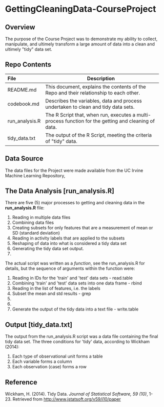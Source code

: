 # GettingCleaningData-CourseProject

## Overview
The purpose of the Course Project was to demonstrate my ability to collect, manipulate, and ultimely transform a large amount of data into a clean and ultimely "tidy" data set.

## Repo Contents

File | Description
:------ | ----------
README.md | This document, explains the contents of the Repo and their relationship to each other.
codebook.md | Describes the variables, data and process undertaken to clean and tidy data sets.  
run_analysis.R | The R Script that, when run, executes a multi-process function for the getting and cleaning of data.
tidy_data.txt | The output of the R Script, meeting the criteria of "tidy" data.

## Data Source
The data files for the Project were made available from the UC Irvine Machine Learning Repository, 


## The Data Analysis [run_analysis.R]

There are five (5) major processes to getting and cleaning data in the **run_analysis.R** file:

1. Reading in multiple data files
2. Combining data files
3. Creating subsets for only features that are a measurement of mean or SD (standard deviation)
4. Reading in activity labels that are applied to the subsets 
5. Reshaping of data into what is considered a tidy data set
6. Generating the tidy data set output.
7. 

The actual script was written as a *function*, see the run_analysis.R for details, but the sequence of arguments within the function were:

1. Reading in IDs for the 'train' and 'test' data sets - read.table
2. Combining 'train' and 'test' data sets into one data frame - rbind
3. Reading in the list of features, i.e. the labels
4. Subset the mean and std results - grep
5. 
6. 
7. Generate the output of the tidy data into a text file  - write.table

## Output [tidy_data.txt] 
The output from the run_analysis.R script was a data file containing the final tidy data set. The three conditions for 'tidy' data, according to Wickham (2014):
 1. Each type of observational unit forms a table
 2. Each variable forms a column
 3. Each observation (case) forms a row
 

## Reference
Wickham, H. (2014). Tidy Data. *Journal of Statistical Software, 59 (10)*, 1-23. Retrieved from http://www.jstatsoft.org/v59/i10/paper
